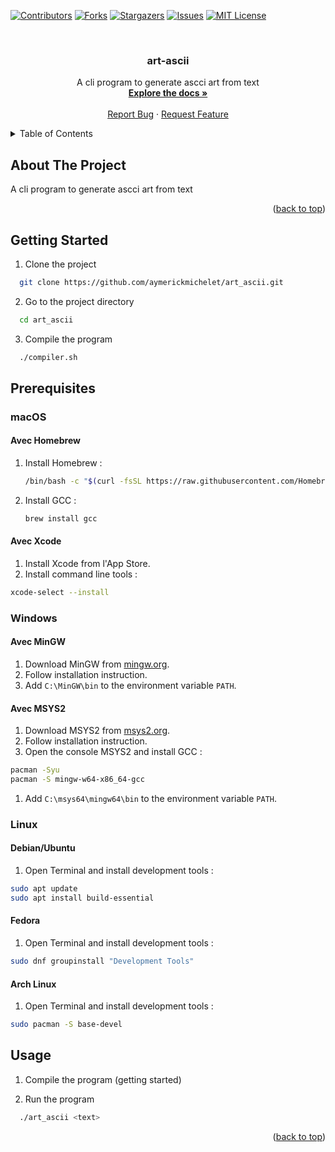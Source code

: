<a name="readme-top"></a>

[![Contributors][contributors-shield]][contributors-url]
[![Forks][forks-shield]][forks-url]
[![Stargazers][stars-shield]][stars-url]
[![Issues][issues-shield]][issues-url]
[![MIT License][license-shield]][license-url]

<!-- PROJECT LOGO -->
<br />
<div align="center">

<h3 align="center">art-ascii</h3>

  <p align="center">
    A cli program to generate ascci art from text
    <br />
    <a href="https://github.com/aymnms/art-ascii"><strong>Explore the docs »</strong></a>
    <br />
    <br />
    <a href="https://github.com/aymnms/art-ascii/issues/new?labels=bug&template=bug-report---.md">Report Bug</a>
    ·
    <a href="https://github.com/aymnms/art-ascii/issues/new?labels=enhancement&template=feature-request---.md">Request Feature</a>
  </p>
</div>



<!-- TABLE OF CONTENTS -->
<details>
  <summary>Table of Contents</summary>
  <ol>
    <li><a href="#about-the-project">About The Project</a></li>
    <li><a href="#getting-started">Getting Started</a></li>
    <li><a href="#prerequisites">Prerequisites</a></li>
    <li><a href="#usage">Usage</a></li>
  </ol>
</details>



<!-- ABOUT THE PROJECT -->
## About The Project

A cli program to generate ascci art from text

<p align="right">(<a href="#readme-top">back to top</a>)</p>



<!-- GETTING STARTED -->
## Getting Started

1. Clone the project

```bash
  git clone https://github.com/aymerickmichelet/art_ascii.git
```

2. Go to the project directory

```bash
  cd art_ascii
```

3. Compile the program

```bash
  ./compiler.sh
```

## Prerequisites

### macOS

#### Avec Homebrew

1. Install Homebrew :
   ```sh
   /bin/bash -c "$(curl -fsSL https://raw.githubusercontent.com/Homebrew/install/HEAD/install.sh)"
   ```
2. Install GCC :
   ```sh
   brew install gcc
   ```

#### Avec Xcode

1. Install Xcode from l'App Store.
2. Install command line tools :
```sh
xcode-select --install
```

### Windows

#### Avec MinGW

1. Download MinGW from [mingw.org](http://www.mingw.org/).
2. Follow installation instruction.
3. Add `C:\MinGW\bin` to the environment variable `PATH`.

#### Avec MSYS2

1. Download MSYS2 from [msys2.org](https://www.msys2.org/).
2. Follow installation instruction.
3. Open the console MSYS2 and install GCC :
```sh
pacman -Syu
pacman -S mingw-w64-x86_64-gcc
```
1. Add `C:\msys64\mingw64\bin` to the environment variable `PATH`.

### Linux

#### Debian/Ubuntu

1. Open Terminal and install development tools :
```sh
sudo apt update
sudo apt install build-essential
```

#### Fedora

1. Open Terminal and install development tools :
```sh
sudo dnf groupinstall "Development Tools"
```

#### Arch Linux

1. Open Terminal and install development tools :
```sh
sudo pacman -S base-devel
```


<!-- USAGE EXAMPLES -->
## Usage

1. Compile the program (getting started)

2. Run the program

```bash
  ./art_ascii <text>
```

<p align="right">(<a href="#readme-top">back to top</a>)</p>


<!-- MARKDOWN LINKS & IMAGES -->
<!-- https://www.markdownguide.org/basic-syntax/#reference-style-links -->
[contributors-shield]: https://img.shields.io/github/contributors/aymnms/art-ascii.svg?style=for-the-badge
[contributors-url]: https://github.com/aymnms/art-ascii/graphs/contributors
[forks-shield]: https://img.shields.io/github/forks/aymnms/art-ascii.svg?style=for-the-badge
[forks-url]: https://github.com/aymnms/art-ascii/network/members
[stars-shield]: https://img.shields.io/github/stars/aymnms/art-ascii.svg?style=for-the-badge
[stars-url]: https://github.com/aymnms/art-ascii/stargazers
[issues-shield]: https://img.shields.io/github/issues/aymnms/art-ascii.svg?style=for-the-badge
[issues-url]: https://github.com/aymnms/art-ascii/issues
[license-shield]: https://img.shields.io/github/license/aymnms/art-ascii.svg?style=for-the-badge
[license-url]: https://github.com/aymnms/art-ascii/blob/master/LICENSE.txt
